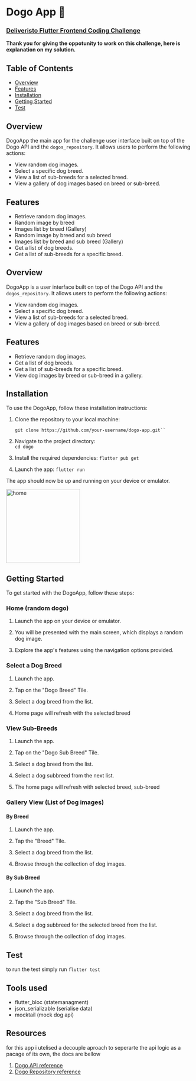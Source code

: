 
# Dogo App 🐾

### [Deliveristo Flutter Frontend Coding Challenge](https://github.com/andreaperinu/flutter-challenge#deliveristo-flutter-frontend-coding-challenge)
**Thank you for giving the oppotunity to work on this challenge, here is explanation on my solution.**

## Table of Contents

-  [Overview](#overview)
-  [Features](#features)
-  [Installation](#installation)
-  [Getting Started](#getting-started)
-  [Test](#test)

## Overview

DogoApp the main app for the challenge user interface built on top of the Dogo API and the `dogos_repository`. It allows users to perform the following actions:

  - View random dog images.
- Select a specific dog breed.
- View a list of sub-breeds for a selected breed.
- View a gallery of dog images based on breed or sub-breed.

  

## Features

  - Retrieve random dog images.
-   Random image by breed
-   Images list by breed (Gallery)
-   Random image by breed and sub breed
-   Images list by breed and sub breed (Gallery)
- Get a list of dog breeds.
- Get a list of sub-breeds for a specific breed.


  



## Overview

DogoApp is a user interface built on top of the Dogo API and the `dogos_repository`. It allows users to perform the following actions:

- View random dog images.
- Select a specific dog breed.
- View a list of sub-breeds for a selected breed.
- View a gallery of dog images based on breed or sub-breed.

## Features

- Retrieve random dog images.
- Get a list of dog breeds.
- Get a list of sub-breeds for a specific breed.
- View dog images by breed or sub-breed in a gallery.

## Installation

To use the DogoApp, follow these installation instructions:

1. Clone the repository to your local machine:

   ```shell
   git clone https://github.com/your-username/dogo-app.git`` 

2.  Navigate to the project directory:     
    `cd dogo`     
3.  Install the required dependencies:
    `flutter pub get`     
4.  Launch the app:
    `flutter run`
   

The app should now be up and running on your device or emulator.

<img src="https://github.com/codeswot/dogo/blob/main/assets/dogo.gif" alt="home" width="200"/>

## Getting Started

To get started with the DogoApp, follow these steps:

### Home (random dogo)

1.  Launch the app on your device or emulator.
    
2.  You will be presented with the main screen, which displays a random dog image.
    
3.  Explore the app's features using the navigation options provided.
            

### Select a Dog Breed

1.  Launch the app.
    
2.  Tap on the "Dogo Breed" Tile.
    
3.  Select a dog breed from the list.
    
4.  Home page will refresh with the selected breed
    

### View Sub-Breeds

1.  Launch the app.
    
2.  Tap on the "Dogo Sub Breed" Tile.
    
3.  Select a dog breed from the list.

4. Select a dog subbreed from the next list.
    
5.  The home page will refresh with selected breed, sub-breed
    

### Gallery View (List of Dog images)
#### By Breed

1.  Launch the app.
    
2.  Tap  the "Breed" Tile.
    
3.  Select a dog breed from the list.
    
4.  Browse through the collection of dog images.

#### By Sub Breed

1.  Launch the app.
    
2.  Tap  the "Sub Breed" Tile.
    
3.  Select a dog breed from the list.
4. Select a dog subbreed for the selected breed from the list.
    
5.  Browse through the collection of dog images.

## Test
to run the test simply run
```flutter test```


## Tools used
- flutter_bloc (statemanagment)
- json_serializable (serialise data)
- mocktail (mock dog api)

## Resources
for this app i utelised a decouple aproach to seperarte the api logic as a pacage of its own, the docs are bellow
1. [Dogo API reference](https://github.com/codeswot/dogo/tree/main/packages/dogo_api)
2. [Dogo Repository reference](https://github.com/codeswot/dogo/tree/main/packages/dogos_repository)
